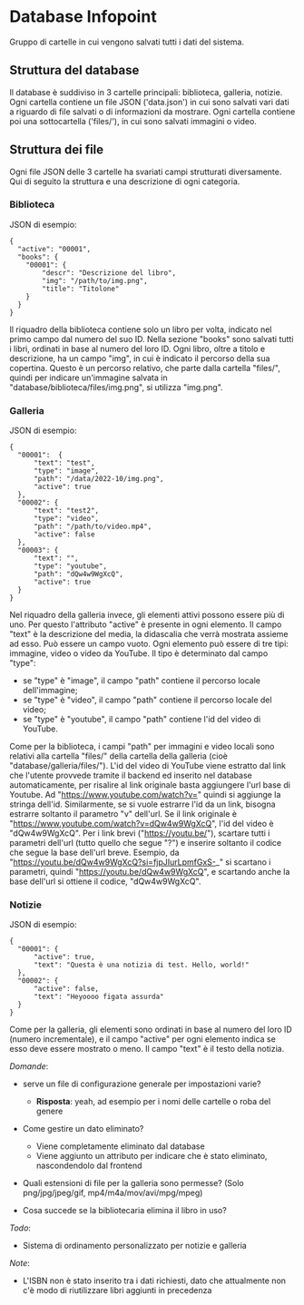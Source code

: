 # Database Infopoint

Gruppo di cartelle in cui vengono salvati tutti i dati del sistema.

## Struttura del database

Il database è suddiviso in 3 cartelle principali: biblioteca, galleria, notizie.
Ogni cartella contiene un file JSON ('data.json') in cui sono salvati vari dati a riguardo di file salvati o di informazioni da mostrare.
Ogni cartella contiene poi una sottocartella ('files/'), in cui sono salvati immagini o video.

## Struttura dei file

Ogni file JSON delle 3 cartelle ha svariati campi strutturati diversamente.
Qui di seguito la struttura e una descrizione di ogni categoria.

### Biblioteca

JSON di esempio:

    {
      "active": "00001",
      "books": {
        "00001": {
            "descr": "Descrizione del libro",
            "img": "/path/to/img.png",
            "title": "Titolone"
        }
      }
    }

Il riquadro della biblioteca contiene solo un libro per volta, indicato nel primo campo dal numero del suo ID.
Nella sezione "books" sono salvati tutti i libri, ordinati in base al numero del loro ID.
Ogni libro, oltre a titolo e descrizione, ha un campo "img", in cui è indicato il percorso della sua copertina. Questo è un percorso relativo, che parte dalla cartella "files/", quindi per indicare un'immagine salvata in "database/biblioteca/files/img.png", si utilizza "img.png".

### Galleria

JSON di esempio:

    {
      "00001":  {
          "text": "test",
          "type": "image",
          "path": "/data/2022-10/img.png",
          "active": true
      },
      "00002": {
          "text": "test2",
          "type": "video",
          "path": "/path/to/video.mp4",
          "active": false
      },
      "00003": {
          "text": "",
          "type": "youtube",
          "path": "dQw4w9WgXcQ",
          "active": true
      }
    }

Nel riquadro della galleria invece, gli elementi attivi possono essere più di uno. Per questo l'attributo "active" è presente in ogni elemento.
Il campo "text" è la descrizione del media, la didascalia che verrà mostrata assieme ad esso. Può essere un campo vuoto.
Ogni elemento può essere di tre tipi: immagine, video o video da YouTube.
Il tipo è determinato dal campo "type":

- se "type" è "image", il campo "path" contiene il percorso locale dell'immagine;
- se "type" è "video", il campo "path" contiene il percorso locale del video;
- se "type" è "youtube", il campo "path" contiene l'id del video di YouTube.

Come per la biblioteca, i campi "path" per immagini e video locali sono relativi alla cartella "files/" della cartella della galleria (cioè "database/galleria/files/").
L'id del video di YouTube viene estratto dal link che l'utente provvede tramite il backend ed inserito nel database automaticamente, per risalire al link originale basta aggiungere l'url base di Youtube. Ad "https://www.youtube.com/watch?v=" quindi si aggiunge la stringa dell'id.
Similarmente, se si vuole estrarre l'id da un link, bisogna estrarre soltanto il parametro "v" dell'url. Se il link originale è "https://www.youtube.com/watch?v=dQw4w9WgXcQ", l'id del video è "dQw4w9WgXcQ". Per i link brevi ("https://youtu.be/"), scartare tutti i parametri dell'url (tutto quello che segue "?") e inserire soltanto il codice che segue la base dell'url breve. Esempio, da "https://youtu.be/dQw4w9WgXcQ?si=fjpJIurLpmfGxS-_" si scartano i parametri, quindi "https://youtu.be/dQw4w9WgXcQ", e scartando anche la base dell'url si ottiene il codice, "dQw4w9WgXcQ".

### Notizie

JSON di esempio:

    {
      "00001": {
          "active": true,
          "text": "Questa è una notizia di test. Hello, world!"
      },
      "00002": {
          "active": false,
          "text": "Heyoooo figata assurda"
      }
    }

Come per la galleria, gli elementi sono ordinati in base al numero del loro ID (numero incrementale), e il campo "active" per ogni elemento indica se esso deve essere mostrato o meno.
Il campo "text" è il testo della notizia.

_Domande_:

- serve un file di configurazione generale per impostazioni varie?

  - **Risposta**: yeah, ad esempio per i nomi delle cartelle o roba del genere

- Come gestire un dato eliminato?
  - Viene completamente eliminato dal database
  - Viene aggiunto un attributo per indicare che è stato eliminato, nascondendolo dal frontend
- Quali estensioni di file per la galleria sono permesse? (Solo png/jpg/jpeg/gif, mp4/m4a/mov/avi/mpg/mpeg)
- Cosa succede se la bibliotecaria elimina il libro in uso?

_Todo_:

- Sistema di ordinamento personalizzato per notizie e galleria

_Note_:

- L'ISBN non è stato inserito tra i dati richiesti, dato che attualmente non c'è modo di riutilizzare libri aggiunti in precedenza
